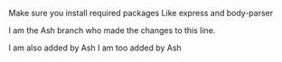 Make sure you install required packages Like express and body-parser


I am the Ash branch who made the changes to this line.

I am also added by Ash
I am too added by Ash